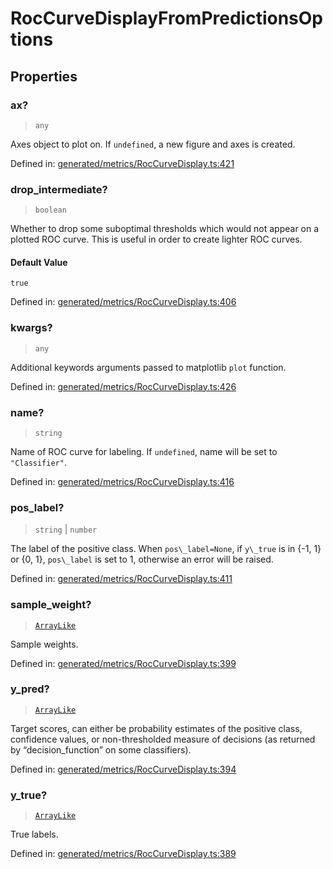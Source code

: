 # RocCurveDisplayFromPredictionsOptions

## Properties

### ax?

> `any`

Axes object to plot on. If `undefined`, a new figure and axes is created.

Defined in:  [generated/metrics/RocCurveDisplay.ts:421](https://github.com/transitive-bullshit/scikit-learn-ts/blob/122b3c0/packages/sklearn/src/generated/metrics/RocCurveDisplay.ts#L421)

### drop\_intermediate?

> `boolean`

Whether to drop some suboptimal thresholds which would not appear on a plotted ROC curve. This is useful in order to create lighter ROC curves.

#### Default Value

`true`

Defined in:  [generated/metrics/RocCurveDisplay.ts:406](https://github.com/transitive-bullshit/scikit-learn-ts/blob/122b3c0/packages/sklearn/src/generated/metrics/RocCurveDisplay.ts#L406)

### kwargs?

> `any`

Additional keywords arguments passed to matplotlib `plot` function.

Defined in:  [generated/metrics/RocCurveDisplay.ts:426](https://github.com/transitive-bullshit/scikit-learn-ts/blob/122b3c0/packages/sklearn/src/generated/metrics/RocCurveDisplay.ts#L426)

### name?

> `string`

Name of ROC curve for labeling. If `undefined`, name will be set to `"Classifier"`.

Defined in:  [generated/metrics/RocCurveDisplay.ts:416](https://github.com/transitive-bullshit/scikit-learn-ts/blob/122b3c0/packages/sklearn/src/generated/metrics/RocCurveDisplay.ts#L416)

### pos\_label?

> `string` \| `number`

The label of the positive class. When `pos\_label=None`, if `y\_true` is in {-1, 1} or {0, 1}, `pos\_label` is set to 1, otherwise an error will be raised.

Defined in:  [generated/metrics/RocCurveDisplay.ts:411](https://github.com/transitive-bullshit/scikit-learn-ts/blob/122b3c0/packages/sklearn/src/generated/metrics/RocCurveDisplay.ts#L411)

### sample\_weight?

> [`ArrayLike`](../types/ArrayLike.md)

Sample weights.

Defined in:  [generated/metrics/RocCurveDisplay.ts:399](https://github.com/transitive-bullshit/scikit-learn-ts/blob/122b3c0/packages/sklearn/src/generated/metrics/RocCurveDisplay.ts#L399)

### y\_pred?

> [`ArrayLike`](../types/ArrayLike.md)

Target scores, can either be probability estimates of the positive class, confidence values, or non-thresholded measure of decisions (as returned by “decision\_function” on some classifiers).

Defined in:  [generated/metrics/RocCurveDisplay.ts:394](https://github.com/transitive-bullshit/scikit-learn-ts/blob/122b3c0/packages/sklearn/src/generated/metrics/RocCurveDisplay.ts#L394)

### y\_true?

> [`ArrayLike`](../types/ArrayLike.md)

True labels.

Defined in:  [generated/metrics/RocCurveDisplay.ts:389](https://github.com/transitive-bullshit/scikit-learn-ts/blob/122b3c0/packages/sklearn/src/generated/metrics/RocCurveDisplay.ts#L389)
